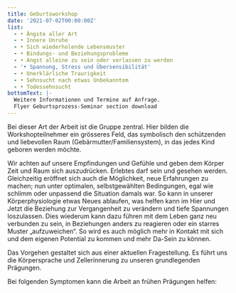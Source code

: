 ```yaml
---
title: Geburtsworkshop
date: '2021-07-02T00:00:00Z'
list:
  - • Ängste aller Art
  - • Innere Unruhe
  - • Sich wiederholende Lebensmuster
  - • Bindungs- und Beziehungsprobleme
  - • Angst alleine zu sein oder verlassen zu werden
  - '• Spannung, Stress und Übersensibilität'
  - • Unerklärliche Traurigkeit
  - • Sehnsucht nach etwas Unbekanntem
  - • Todessehnsucht
bottomText: |-
  Weitere Informationen und Termine auf Anfrage.
  Flyer Geburtsprozess-Seminar section download
---
```

Bei dieser Art der Arbeit ist die Gruppe zentral. Hier bilden die Workshopteilnehmer ein grösseres Feld, das symbolisch den schützenden und liebevollen Raum (Gebärmutter/Familiensystem), in das jedes Kind geboren werden möchte.

Wir achten auf unsere Empfindungen und Gefühle und geben dem Körper Zeit und Raum sich auszudrücken. Erlebtes darf sein und gesehen werden. Gleichzeitig eröffnet sich auch die Möglichkeit, neue Erfahrungen zu machen; nun unter optimalen, selbstgewählten Bedingungen, egal wie schlimm oder unpassend die Situation damals war. So kann in unserer Körperphysiologie etwas Neues ablaufen, was helfen kann im Hier und Jetzt die Beziehung zur Vergangenheit zu verändern und tiefe Spannungen loszulassen. Dies wiederum kann dazu führen mit dem Leben ganz neu verbunden zu sein, in Beziehungen anders zu reagieren oder ein starres Muster „aufzuweichen“. So wird es auch möglich mehr in Kontakt mit sich und dem eigenen Potential zu kommen und mehr Da-Sein zu können.

Das Vorgehen gestaltet sich aus einer aktuellen Fragestellung. Es führt uns die Körpersprache und Zellerinnerung zu unseren grundlegenden Prägungen.

Bei folgenden Symptomen kann die Arbeit an frühen Prägungen helfen: